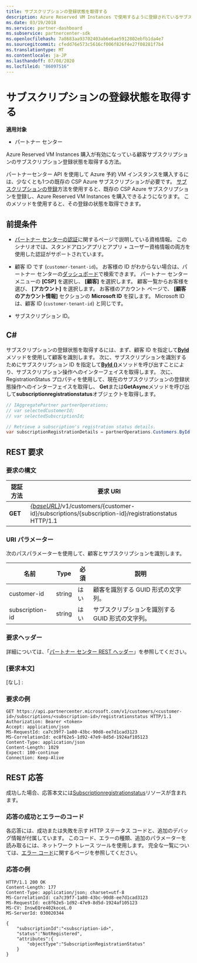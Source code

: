 ```yaml
---
title: サブスクリプションの登録状態を取得する
description: Azure Reserved VM Instances で使用するように登録されているサブスクリプションの状態を取得します。
ms.date: 03/19/2018
ms.service: partner-dashboard
ms.subservice: partnercenter-sdk
ms.openlocfilehash: 7a8683aa93702403ab6e6ae5912802ebfb1da4e7
ms.sourcegitcommit: cfedd76e573c5616cf006f826f4e27f08281f7b4
ms.translationtype: MT
ms.contentlocale: ja-JP
ms.lasthandoff: 07/08/2020
ms.locfileid: "86097516"
---
```

# <a name="get-subscription-registration-status"></a>サブスクリプションの登録状態を取得する

**適用対象**

- パートナー センター

Azure Reserved VM Instances 購入が有効になっている顧客サブスクリプションのサブスクリプション登録状態を取得する方法。

パートナーセンター API を使用して Azure 予約 VM インスタンスを購入するには、少なくとも1つの既存の CSP Azure サブスクリプションが必要です。 [サブスクリプションの登録](register-a-subscription.md)方法を使用すると、既存の CSP Azure サブスクリプションを登録し、Azure Reserved VM Instances を購入できるようになります。 このメソッドを使用すると、その登録の状態を取得できます。

## <a name="prerequisites"></a>前提条件

- [パートナー センターの認証](partner-center-authentication.md)に関するページで説明している資格情報。 このシナリオでは、スタンドアロンアプリとアプリ + ユーザー資格情報の両方を使用した認証がサポートされています。

- 顧客 ID です (`customer-tenant-id`)。 お客様の ID がわからない場合は、パートナー センターの[ダッシュボード](https://partner.microsoft.com/dashboard)で検索できます。 パートナー センター メニューの **[CSP]** を選択し、 **[顧客]** を選択します。 顧客一覧からお客様を選び、 **[アカウント]** を選択します。 お客様のアカウント ページで、 **[顧客のアカウント情報]** セクションの **Microsoft ID** を探します。 Microsoft ID は、顧客 ID (`customer-tenant-id`) と同じです。

- サブスクリプション ID。

## <a name="c"></a>C\#

サブスクリプションの登録状態を取得するには、まず、顧客 ID を指定して[**ById**](https://docs.microsoft.com/dotnet/api/microsoft.store.partnercenter.customers.icustomercollection.byid)メソッドを使用して顧客を識別します。 次に、サブスクリプションを識別するためにサブスクリプション ID を指定して[**ById ()**](https://docs.microsoft.com/dotnet/api/microsoft.store.partnercenter.subscriptions.isubscriptioncollection.byid)メソッドを呼び出すことにより、サブスクリプション操作へのインターフェイスを取得します。 次に、RegistrationStatus プロパティを使用して、現在のサブスクリプションの登録状態操作へのインターフェイスを取得し、 **Get**または**GetAsync**メソッドを呼び出して**subscriptionregistrationstatus**オブジェクトを取得します。

``` csharp
// IAggregatePartner partnerOperations;
// var selectedCustomerId;
// var selectedSubscriptionId;

// Retrieve a subscription's registration status details.
var subscriptionRegistrationDetails = partnerOperations.Customers.ById(selectedCustomerId).Subscriptions.ById(selectedSubscriptionId).RegistrationStatus.Get();
```

## <a name="rest-request"></a>REST 要求

### <a name="request-syntax"></a>要求の構文

| 認証方法    | 要求 URI                                                                                                                        |
|-----------|------------------------------------------------------------------------------------------------------------------------------------|
| **GET**  | [*{baseURL}*](partner-center-rest-urls.md)/v1/customers/{customer-id}/subscriptions/{subscription-id}/registrationstatus HTTP/1.1 |

### <a name="uri-parameters"></a>URI パラメーター

次のパスパラメーターを使用して、顧客とサブスクリプションを識別します。

| 名前                    | Type       | 必須 | 説明                                                   |
|-------------------------|------------|----------|---------------------------------------------------------------|
| customer-id             | string     | はい      | 顧客を識別する GUID 形式の文字列。         |
| subscription-id         | string     | はい      | サブスクリプションを識別する GUID 形式の文字列。     |

### <a name="request-headers"></a>要求ヘッダー

詳細については、「[パートナー センター REST ヘッダー](headers.md)」を参照してください。

### <a name="request-body"></a>[要求本文]

[なし] :

### <a name="request-example"></a>要求の例

```http
GET https://api.partnercenter.microsoft.com/v1/customers/<customer-id>/subscriptions/<subscription-id>/registrationstatus HTTP/1.1
Authorization: Bearer <token>
Accept: application/json
MS-RequestId: ca7c39f7-1a80-43bc-90d8-ee7d1cad3123
MS-CorrelationId: ec8f62e5-1d92-47e9-8d5d-1924af105123
Content-Type: application/json
Content-Length: 1029
Expect: 100-continue
Connection: Keep-Alive
```

## <a name="rest-response"></a>REST 応答

成功した場合、応答本文には[Subscriptionregistrationstatus](subscription-resources.md#subscriptionregistrationstatus)リソースが含まれます。

### <a name="response-success-and-error-codes"></a>応答の成功とエラーのコード

各応答には、成功または失敗を示す HTTP ステータス コードと、追加のデバッグ情報が付属しています。 このコード、エラーの種類、追加のパラメーターを読み取るには、ネットワーク トレース ツールを使用します。 完全な一覧については、[エラー コード](error-codes.md)に関するページを参照してください。

### <a name="response-example"></a>応答の例

```http
HTTP/1.1 200 OK
Content-Length: 177
Content-Type: application/json; charset=utf-8
MS-CorrelationId: ca7c39f7-1a80-43bc-90d8-ee7d1cad3123
MS-RequestId: ec8f62e5-1d92-47e9-8d5d-1924af105123
MS-CV: InswEQre402koceL.0
MS-ServerId: 030020344

{
    "subscriptionId":"<subscription-id>",
    "status":"NotRegistered",
    "attributes":{
        "objectType":"SubscriptionRegistrationStatus"
    }
}
```

